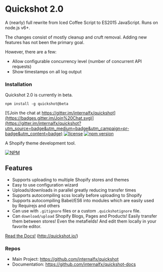 # Quickshot 2.0

A (nearly) full rewrite from Iced Coffee Script to ES2015 JavaScript. Runs on node.js v6+.

The changes consist of mostly cleanup and cruft removal. Adding new features has not been the primary goal.

However, there are a few:

- Allow configurable concurrency level (number of concurrent API requests)
- Show timestamps on all log output

### Installation

Quickshot 2.0 is currently in beta.

`npm install -g quickshot@beta`

[![Join the chat at https://gitter.im/internalfx/quickshot](https://badges.gitter.im/Join%20Chat.svg)](https://gitter.im/internalfx/quickshot?utm_source=badge&utm_medium=badge&utm_campaign=pr-badge&utm_content=badge)
[![license](https://img.shields.io/npm/l/quickshot.svg)](https://github.com/internalfx/quickshot/blob/master/LICENSE)
[![npm version](https://img.shields.io/npm/v/quickshot.svg)](https://www.npmjs.com/package/quickshot)

A Shopify theme development tool.

[![NPM](https://nodei.co/npm/quickshot.png?downloads=true&downloadRank=true&stars=true)](https://npmjs.org/package/quickshot)

## Features

- Supports uploading to multiple Shopify stores and themes
- Easy to use configuration wizard
- Uploads/downloads in parallel greatly reducing transfer times
- Supports autocompiling scss locally before uploading to Shopify
- Supports autocompiling Babel/ES6 into modules which are easily used by Requirejs and others
- Can use with `.gitignore` files or a custom `.quickshotignore` file.
- Can `download/upload` Shopify Blogs, Pages and Products! Easily transfer them between stores! Even the metafields! And edit them locally in your favorite editor.

[Read the Docs!](http://quickshot.io/) (http://quickshot.io/)


### Repos
- Main Project: https://github.com/internalfx/quickshot
- Documentation: https://github.com/internalfx/quickshot-docs
